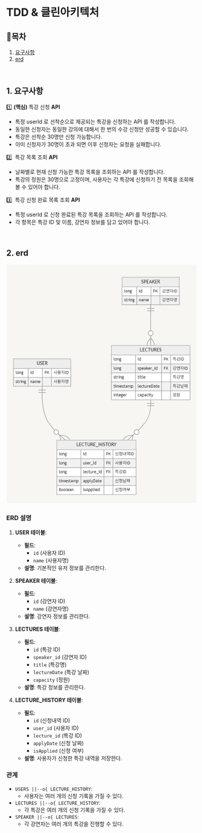# TDD & 클린아키텍처

## 📝목차

1. [요구사항](#1.-요구사항)
2. [erd](#2.-erd)

<br />

## 1. 요구사항
1️⃣ **(핵심)** 특강 신청 **API**

- 특정 userId 로 선착순으로 제공되는 특강을 신청하는 API 를 작성합니다.
- 동일한 신청자는 동일한 강의에 대해서 한 번의 수강 신청만 성공할 수 있습니다.
- 특강은 선착순 30명만 신청 가능합니다.
- 이미 신청자가 30명이 초과 되면 이후 신청자는 요청을 실패합니다.

2️⃣  특강 목록 조회 **API**

- 날짜별로 현재 신청 가능한 특강 목록을 조회하는 API 를 작성합니다.
- 특강의 정원은 30명으로 고정이며, 사용자는 각 특강에 신청하기 전 목록을 조회해 볼 수 있어야 합니다.

3️⃣  특강 신청 완료 목록 조회 **API**

- 특정 userId 로 신청 완료된 특강 목록을 조회하는 API 를 작성합니다.
- 각 항목은 특강 ID 및 이름, 강연자 정보를 담고 있어야 합니다.

<br />

## 2. erd
![img_1.png](img_1.png)


### **ERD 설명**

1. **USER 테이블**:
    - **필드**:
      - `id` (사용자 ID)
      - `name` (사용자명)
    - **설명**: 기본적인 유저 정보를 관리한다.


2. **SPEAKER 테이블**:
    - **필드**:
      - `id` (강연자 ID)
      - `name` (강연자명)
    - **설명**: 강연자 정보를 관리한다.


3. **LECTURES 테이블**:
    - **필드**:
        - `id` (특강 ID)
        - `speaker_id` (강연자 ID)
        - `title` (특강명)
        - `lectureDate` (특강 날짜)
        - `capacity` (정원)
    - **설명**: 특강 정보를 관리한다.
   

4. **LECTURE_HISTORY 테이블**:
    - **필드**: 
      - `id` (신청내역 ID)
      - `user_id` (사용자 ID)
      - `lecture_id` (특강 ID)
      - `applyDate` (신청 날짜)
      - `isApplied` (신청 여부)
    - **설명**: 사용자가 신청한 특강 내역을 저장한다.
   
### **관계**

- `USERS ||--o{ LECTURE_HISTORY`:
    - 사용자는 여러 개의 신청 기록을 가질 수 있다.
- `LECTURES ||--o{ LECTURE_HISTORY`:
    - 각 특강은 여러 개의 신청 기록을 가질 수 있다.
- `SPEAKER ||--o{ LECTURES`:
    - 각 강연자는 여러 개의 특강을 진행할 수 있다.